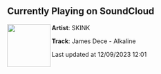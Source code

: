 ## Currently Playing on SoundCloud

[<img align="left" width="100" src="https://i1.sndcdn.com/artworks-vbfCX55xIUNKSPBb-0ftbAw-t500x500.jpg">](https://soundcloud.com/skinkofficial/james-dece-alkaline)

**Artist**: SKINK 

**Track**: James Dece - Alkaline

Last updated at 12/09/2023 12:01

